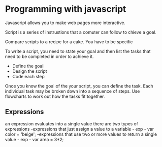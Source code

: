 # Programming with javascript
Javascript allows you to make web pages more interactive.

Script is a series of instrustions that a comuter can follow to chieve a goal.

Compare scripts to a recipe for a cake. You have to be specific

To write a script, you need to state your goal and then list the tasks that need to be completed in order to achieve it. 
- Define the goal
- Design the script
- Code each step

Once you know the goal of the your script, you can define the task.
Each individual task may be broken down into a sequence of steps.
Use flowcharts to work out how the tasks fit together.

## Expressions
an expression evaluates into a single value
there are two types of expressions
-expressions that just assign a value to a variable - exp - var color = 'beige';
-expressions that use two or more values to return a single value - exp - var area = 3*2;
